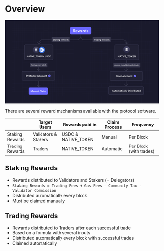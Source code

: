 # Overview

![Rewards Overview](../../artifacts/rewards_overview.png)

There are several reward mechanisms available with the protocol software.

|                 | Target Users         | Rewards paid in     | Claim Process | Frequency               |
| --------------- | -------------------- | ------------------- | ------------- | ----------------------- |
| Staking Rewards | Validators & Stakers | USDC & NATIVE_TOKEN | Manual        | Per Block               |
| Trading Rewards | Traders              | NATIVE_TOKEN        | Automatic     | Per Block (with trades) |

## Staking Rewards

- Rewards distributed to Validators and Stakers (= Delegators)
- `Staking Rewards = Trading Fees + Gas Fees - Community Tax - Validator Commission`
- Distributed automatically every block
- Must be claimed manually

## Trading Rewards

- Rewards distributed to Traders after each successful trade
- Based on a formula with several inputs
- Distributed automatically every block with successful trades
- Claimed automatically
